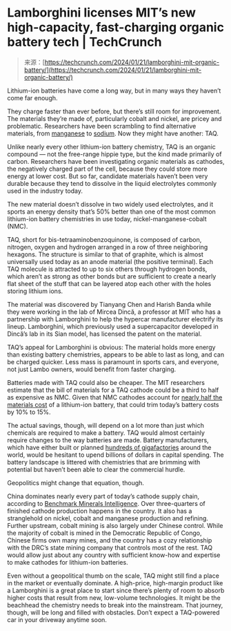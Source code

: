 <!--yml
category: 未分类
date: 2024-05-27 14:58:37
-->

# Lamborghini licenses MIT’s new high-capacity, fast-charging organic battery tech | TechCrunch

> 来源：[https://techcrunch.com/2024/01/21/lamborghini-mit-organic-battery/](https://techcrunch.com/2024/01/21/lamborghini-mit-organic-battery/)

Lithium-ion batteries have come a long way, but in many ways they haven’t come far enough.

They charge faster than ever before, but there’s still room for improvement. The materials they’re made of, particularly cobalt and nickel, are pricey and problematic. Researchers have been scrambling to find alternative materials, from [manganese](https://techcrunch.com/2022/09/13/our-next-energy-debuts-exotic-new-battery-made-from-cheap-abundant-metal/) to [sodium](https://techcrunch.com/2022/05/10/battery-startups-are-working-to-disrupt-more-than-just-cars-and-trucks/). Now they might have another: TAQ.

Unlike nearly every other lithium-ion battery chemistry, TAQ is an organic compound — not the free-range hippie type, but the kind made primarily of carbon. Researchers have been investigating organic materials as cathodes, the negatively charged part of the cell, because they could store more energy at lower cost. But so far, candidate materials haven’t been very durable because they tend to dissolve in the liquid electrolytes commonly used in the industry today.

The new material doesn’t dissolve in two widely used electrolytes, and it sports an energy density that’s 50% better than one of the most common lithium-ion battery chemistries in use today, nickel-manganese-cobalt (NMC).

TAQ, short for bis-tetraaminobenzoquinone, is composed of carbon, nitrogen, oxygen and hydrogen arranged in a row of three neighboring hexagons. The structure is similar to that of graphite, which is almost universally used today as an anode material (the positive terminal). Each TAQ molecule is attracted to up to six others through hydrogen bonds, which aren’t as strong as other bonds but are sufficient to create a nearly flat sheet of the stuff that can be layered atop each other with the holes storing lithium ions.

The material was discovered by Tianyang Chen and Harish Banda while they were working in the lab of Mircea Dincă, a professor at MIT who has a partnership with Lamborghini to help the hypercar manufacturer electrify its lineup. Lamborghini, which previously used a supercapacitor developed in Dincă’s lab in its Sian model, has licensed the patent on the material.

TAQ’s appeal for Lamborghini is obvious: The material holds more energy than existing battery chemistries, appears to be able to last as long, and can be charged quicker. Less mass is paramount in sports cars, and everyone, not just Lambo owners, would benefit from faster charging.

Batteries made with TAQ could also be cheaper. The MIT researchers estimate that the bill of materials for a TAQ cathode could be a third to half as expensive as NMC. Given that NMC cathodes account for [nearly half the materials cost](https://www.sciencedirect.com/science/article/pii/S0306261923014964#s0095) of a lithium-ion battery, that could trim today’s battery costs by 10% to 15%.

The actual savings, though, will depend on a lot more than just which chemicals are required to make a battery. TAQ would almost certainly require changes to the way batteries are made. Battery manufacturers, which have either built or planned [hundreds of gigafactories](https://techcrunch.com/2023/04/11/gigafactory-location-map-electric-vehicles/) around the world, would be hesitant to upend billions of dollars in capital spending. The battery landscape is littered with chemistries that are brimming with potential but haven’t been able to clear the commercial hurdle.

Geopolitics might change that equation, though.

China dominates nearly every part of today’s cathode supply chain, according to [Benchmark Minerals Intelligence](https://source.benchmarkminerals.com/article/infographic-chinas-lithium-ion-battery-supply-chain-dominance). Over three-quarters of finished cathode production happens in the country. It also has a stranglehold on nickel, cobalt and manganese production and refining. Further upstream, cobalt mining is also largely under Chinese control. While the majority of cobalt is mined in the Democratic Republic of Congo, Chinese firms own many mines, and the country has a cozy relationship with the DRC’s state mining company that controls most of the rest. TAQ would allow just about any country with sufficient know-how and expertise to make cathodes for lithium-ion batteries.

Even without a geopolitical thumb on the scale, TAQ might still find a place in the market or eventually dominate. A high-price, high-margin product like a Lamborghini is a great place to start since there’s plenty of room to absorb higher costs that result from new, low-volume technologies. It might be the beachhead the chemistry needs to break into the mainstream. That journey, though, will be long and filled with obstacles. Don’t expect a TAQ-powered car in your driveway anytime soon.
